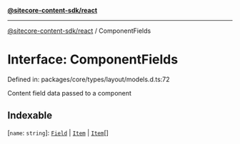 [**@sitecore-content-sdk/react**](../README.md)

***

[@sitecore-content-sdk/react](../README.md) / ComponentFields

# Interface: ComponentFields

Defined in: packages/core/types/layout/models.d.ts:72

Content field data passed to a component

## Indexable

\[`name`: `string`\]: [`Field`](Field.md) \| [`Item`](Item.md) \| [`Item`](Item.md)[]
